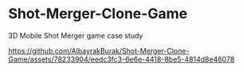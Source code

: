# Shot-Merger-Clone-Game
 3D Mobile Shot Merger game case study


https://github.com/AlbayrakBurak/Shot-Merger-Clone-Game/assets/78233904/eedc3fc3-6e6e-4418-8be5-4814d8e46078

